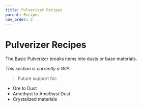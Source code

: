 ```yaml
---
title: Pulverizer Recipes
parent: Recipes
nav_order: 2
---
```


# Pulverizer Recipes

The Basic Pulverizer breaks items into dusts or base materials.

_This section is currently a WIP._

> Future support for:
- Ore to Dust
- Amethyst to Amethyst Dust
- Crystalized materials